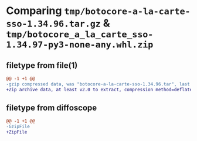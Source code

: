 # Comparing `tmp/botocore-a-la-carte-sso-1.34.96.tar.gz` & `tmp/botocore_a_la_carte_sso-1.34.97-py3-none-any.whl.zip`

## filetype from file(1)

```diff
@@ -1 +1 @@
-gzip compressed data, was "botocore-a-la-carte-sso-1.34.96.tar", last modified: Thu May  2 01:01:39 2024, max compression
+Zip archive data, at least v2.0 to extract, compression method=deflate
```

## filetype from diffoscope

```diff
@@ -1 +1 @@
-GzipFile
+ZipFile
```

